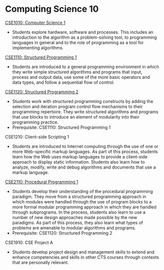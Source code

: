# Computing Science 10

[CSE1010: Computer Science 1](CSE1010.md)

* Students explore hardware, software and processes. This includes an introduction to the algorithm as a problem-solving tool, to programming languages in general and to the role of programming as a tool for implementing algorithms.

[CSE1110: Structured Programming 1](CSE1110.md)

* Students are introduced to a general programming environment in which they write simple structured algorithms and programs that input, process and output data, use some of the more basic operators and data types, and follow a sequential flow of control.

[CSE1120: Structured Programming 2](CSE1120.md)

* Students work with structured programming constructs by adding the selection and iteration program control flow mechanisms to their programming repertoire. They write structured algorithms and programs that use blocks to introduce an element of modularity into their programming practice.
* Prerequisite: CSE1110: Structured Programming 1

CSE1210: Client-side Scripting 1

* Students are introduced to Internet computing through the use of one or more Web-specific markup languages. As part of this process, students learn how the Web uses markup languages to provide a client-side approach to display static information. Students also learn how to analyze, modify, write and debug algorithms and documents that use a markup language.

[CSE2110: Procedural Programming 1](CSE2110.md)

* Students develop their understanding of the procedural programming paradigm. They move from a structured programming approach in which modules were handled through the use of program blocks to a more formal modular programming approach in which they are handled through subprograms. In the process, students also learn to use a number of new design approaches made possible by the new paradigms. As part of this process, they also learn what types of problems are amenable to modular algorithms and programs.
* Prerequisite: CSE1120: Structured Programming 2

CSE1910: CSE Project A

* Students develop project design and management skills to extend and enhance competencies and skills in other CTS courses through contexts that are personally relevant.
